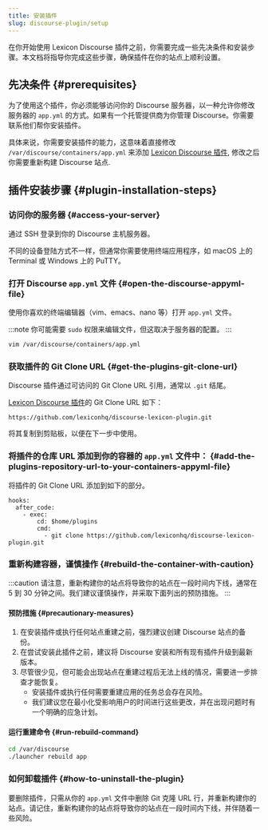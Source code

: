 ```yaml
---
title: 安装插件
slug: discourse-plugin/setup
---
```


在你开始使用 Lexicon Discourse 插件之前，你需要完成一些先决条件和安装步骤。本文档将指导你完成这些步骤，确保插件在你的站点上顺利设置。

## 先决条件 {#prerequisites}

为了使用这个插件，你必须能够访问你的 Discourse 服务器，以一种允许你修改服务器的 `app.yml` 的方式。如果有一个托管提供商为你管理 Discourse。你需要联系他们帮你安装插件。

具体来说，你需要安装插件的能力，这意味着直接修改 `/var/discourse/containers/app.yml` 来添加 [Lexicon Discourse 插件](https://github.com/lexiconhq/discourse-lexicon-plugin.git), 修改之后你需要重新构建 Discourse 站点.

## 插件安装步骤 {#plugin-installation-steps}

### 访问你的服务器 {#access-your-server}

通过 SSH 登录到你的 Discourse 主机服务器。

不同的设备登陆方式不一样，但通常你需要使用终端应用程序，如 macOS 上的 Terminal 或 Windows 上的 PuTTY。

### 打开 Discourse `app.yml` 文件 {#open-the-discourse-appyml-file}

使用你喜欢的终端编辑器（vim、emacs、nano 等）打开 `app.yml` 文件。

:::note
你可能需要 `sudo` 权限来编辑文件，但这取决于服务器的配置。
:::

```bash
vim /var/discourse/containers/app.yml
```

### 获取插件的 Git Clone URL {#get-the-plugins-git-clone-url}

Discourse 插件通过可访问的 Git Clone URL 引用，通常以 `.git` 结尾。

[Lexicon Discourse 插件](https://github.com/lexiconhq/discourse-lexicon-plugin)的 Git Clone URL 如下：

```
https://github.com/lexiconhq/discourse-lexicon-plugin.git
```

将其复制到剪贴板，以便在下一步中使用。

### 将插件的仓库 URL 添加到你的容器的 `app.yml` 文件中： {#add-the-plugins-repository-url-to-your-containers-appyml-file}

将插件的 Git Clone URL 添加到如下的部分。

```
hooks:
  after_code:
    - exec:
        cd: $home/plugins
        cmd:
          - git clone https://github.com/lexiconhq/discourse-lexicon-plugin.git
```

### 重新构建容器，谨慎操作 {#rebuild-the-container-with-caution}

:::caution
请注意，重新构建你的站点将导致你的站点在一段时间内下线，通常在 5 到 30 分钟之间。我们建议谨慎操作，并采取下面列出的预防措施。
:::

#### 预防措施 {#precautionary-measures}

1. 在安装插件或执行任何站点重建之前，强烈建议创建 Discourse 站点的备份。
2. 在尝试安装此插件之前，建议将 Discourse 安装和所有现有插件升级到最新版本。
3. 尽管很少见，但可能会出现站点在重建过程后无法上线的情况，需要进一步排查才能恢复。
   - 安装插件或执行任何需要重建应用的任务总会存在风险。
   - 我们建议您在最小化受影响用户的时间进行这些更改，并在出现问题时有一个明确的应急计划。

#### 运行重建命令 {#run-rebuild-command}

```bash
cd /var/discourse
./launcher rebuild app
```

### 如何卸载插件 {#how-to-uninstall-the-plugin}

要删除插件，只需从你的 `app.yml` 文件中删除 Git 克隆 URL 行，并重新构建你的站点。请记住，重新构建你的站点将导致你的站点在一段时间内下线，并伴随着一些风险。

